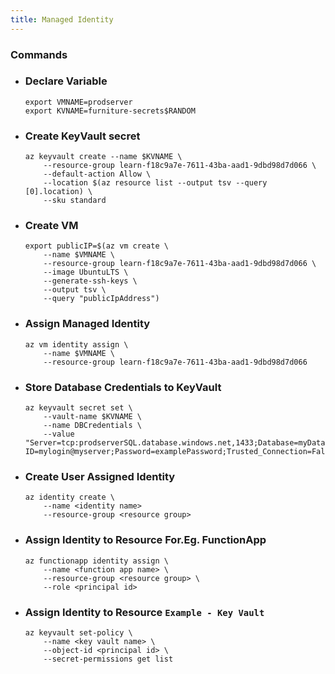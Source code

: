 ```yaml
---
title: Managed Identity
---
```


### Commands
- ### Declare Variable
    ```azurecli
    export VMNAME=prodserver
    export KVNAME=furniture-secrets$RANDOM
    ```

- ### Create KeyVault secret
    ```azcli
    az keyvault create --name $KVNAME \
        --resource-group learn-f18c9a7e-7611-43ba-aad1-9dbd98d7d066 \
        --default-action Allow \
        --location $(az resource list --output tsv --query [0].location) \
        --sku standard
    ```

- ### Create VM
    ```azcli
    export publicIP=$(az vm create \
        --name $VMNAME \
        --resource-group learn-f18c9a7e-7611-43ba-aad1-9dbd98d7d066 \
        --image UbuntuLTS \
        --generate-ssh-keys \
        --output tsv \
        --query "publicIpAddress")
    ```
- ### Assign Managed Identity
    ```azcli
    az vm identity assign \
        --name $VMNAME \
        --resource-group learn-f18c9a7e-7611-43ba-aad1-9dbd98d7d066
    ```
- ### Store Database Credentials to KeyVault
    ```azcli
    az keyvault secret set \
        --vault-name $KVNAME \
        --name DBCredentials \
        --value "Server=tcp:prodserverSQL.database.windows.net,1433;Database=myDataBase;User ID=mylogin@myserver;Password=examplePassword;Trusted_Connection=False;Encrypt=True;"
    ```

- ### Create User Assigned Identity
    ```azcli
    az identity create \
        --name <identity name>
        --resource-group <resource group>
    ```
- ### Assign Identity to Resource For.Eg. FunctionApp
    ```azcli
    az functionapp identity assign \
        --name <function app name> \
        --resource-group <resource group> \
        --role <principal id>
    ```

- ### Assign Identity to Resource `Example - Key Vault`
    ```azcli
    az keyvault set-policy \
        --name <key vault name> \
        --object-id <principal id> \
        --secret-permissions get list
    ```
